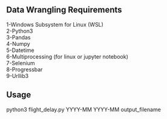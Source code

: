 ## Data Wrangling Requirements
1-Windows Subsystem for Linux (WSL) \
2-Python3 \
3-Pandas \
4-Numpy \
5-Datetime \
6-Multiprocessing (for linux or jupyter notebook) \
7-Selenium \
8-Progressbar \
9-Urllib3 

## Usage

python3 flight_delay.py YYYY-MM YYYY-MM output_filename
